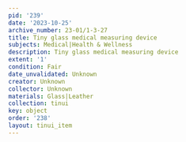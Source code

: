 ```yaml
---
pid: '239'
date: '2023-10-25'
archive_number: 23-01/1-3-27
title: Tiny glass medical measuring device
subjects: Medical|Health & Wellness
description: Tiny glass medical measuring device
extent: '1'
condition: Fair
date_unvalidated: Unknown
creator: Unknown
collector: Unknown
materials: Glass|Leather
collection: tinui
key: object
order: '238'
layout: tinui_item
---
```

